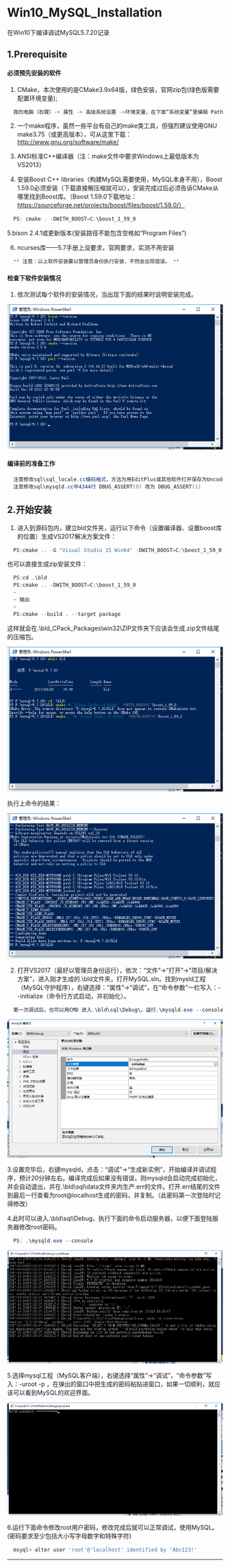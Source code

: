 # Win10_MySQL_Installation

在Win10下编译调试MySQL5.7.20记录

## 1.Prerequisite

#### 必须预先安装的软件


1. CMake，本次使用的是CMake3.9x64版，绿色安装，官网zip包(绿色版需要配置环境变量);

```PowerShell
  我的电脑（右键）-> 属性 -> 高级系统设置 ->环境变量，在下面“系统变量”里编辑 Path的值，增加CMake解压的路径。
```

2. 一个make程序，虽然一些平台有自己的make类工具，但强烈建议使用GNU make3.75（或更高版本），可从这里下载：http://www.gnu.org/software/make/

3. ANSI标准C++编译器（注：make文件中要求Windows上最低版本为VS2013）

4. 安装Boost C++ libraries（构建MySQL需要使用，MySQL本身不用），Boost 1.59.0必须安装（下载直接解压缩就可以），安装完成过后必须告诉CMake从哪里找到Boost库。（Boost 1.59.0下载地址：https://sourceforge.net/projects/boost/files/boost/1.59.0/）

```PowerShell
  PS: cmake . -DWITH_BOOST=C:\boost_1_59_0
```
5.bison 2.4.1或更新版本(安装路径不能包含空格如“Program Files”)

6. ncurses库——5.7手册上没要求，官网要求，实测不用安装

```PowerShell
  ** 注意：以上软件安装要以管理员身份执行安装，不然会出现错误。 **
```

#### 检查下软件安装情况


1. 依次测试每个软件的安装情况，当出现下面的结果时说明安装完成。

![安装图片](https://github.com/inCeit/Win10_MySQL_Installation/blob/master/pictures/%E5%BE%AE%E4%BF%A1%E6%88%AA%E5%9B%BE_20171020150907.png)


#### 编译前的准备工作

```PowerShell
  注意修改sql\sql_locale.cc编码格式，方法为用EditPlus或其他软件打开保存为Uncode编码，不然编译可能不通过。
  注意修改sql\mysqld.cc中4344行 DBUG_ASSERT(0) 改为 DBUG_ASSERT(1)
```

## 2.开始安装

1. 进入到源码包内，建立bld文件夹，运行以下命令（设置编译器、设置boost库的位置）生成VS2017解决方案文件：

```PowerShell
  PS:cmake .. -G "Visual Studio 15 Win64" -DWITH_BOOST=C:\boost_1_59_0
```

也可以直接生成zip安装文件：

```PowerShell
  PS:cd .\bld
  PS:cmake .. -DWITH_BOOST=C:\boost_1_59_0
  ~
  ~ 输出
  ~
  PS:cmake --build . --target package
```
这样就会在.\bld\_CPack_Packages\win32\ZIP文件夹下应该会生成.zip文件结尾的压缩包。

![安装图片](https://github.com/inCeit/Win10_MySQL_Installation/blob/master/pictures/%E5%BE%AE%E4%BF%A1%E6%88%AA%E5%9B%BE_20171020151049.png)

执行上命令的结果：

![安装图片](https://github.com/inCeit/Win10_MySQL_Installation/blob/master/pictures/%E5%BE%AE%E4%BF%A1%E6%88%AA%E5%9B%BE_20171020151348.png)

2. 打开VS2017（最好以管理员身份运行），依次：“文件”->“打开”->“项目/解决方案”，进入刚才生成的.\bld文件夹，打开MySQL.sln。找到mysld工程（MySQL守护程序），右键选择：“属性”->“调试”，在“命令参数”一栏写入：--initialize（命令行方式启动，并初始化）。

```PowerShell
  第一次调试后，也可以用CMD 进入.\bld\sql\Debug\，运行.\mysqld.exe --console直接启动MySQL服务器。
```

![安装图片](https://github.com/inCeit/Win10_MySQL_Installation/blob/master/pictures/initialize.png)

3.设置完毕后，右键mysqld，点击：“调试”->“生成新实例”，开始编译并调试程序，预计20分钟左右。编译完成后如果没有错误，则mysqld会启动完成初始化，并会自动退出，并在.\bld\sql\data文件夹内生产.err的文件。打开.err结尾的文件到最后一行查看为root@localhost生成的密码，并复制。（此密码第一次登陆时记得修改）

4.此时可以进入.\bld\sql\Debug，执行下面的命令启动服务器，以便下面登陆服务器修改root密码。

```PowerShell
  PS: .\mysqld.exe --console
```

![安装图片](https://github.com/inCeit/Win10_MySQL_Installation/blob/master/pictures/%E5%BE%AE%E4%BF%A1%E6%88%AA%E5%9B%BE_20171020153850.png)

5.选择mysql工程（MySQL客户端），右键选择“属性”->“调试”，“命令参数”写入：-uroot -p ，在弹出的窗口中把生成的密码粘贴进窗口，如果一切顺利，就应该可以看到MySQL的欢迎界面。

![安装图片](https://github.com/inCeit/Win10_MySQL_Installation/blob/master/pictures/QQ%E6%88%AA%E5%9B%BE20171020211238.png)

6.运行下面命令修改root用户密码，修改完成后就可以正常调试，使用MySQL。(密码要求至少包括大小写字母数字和特殊字符)

```PowerShell
  msyql> alter user 'root'@'localhost' identified by 'Abc123!'
```

***
